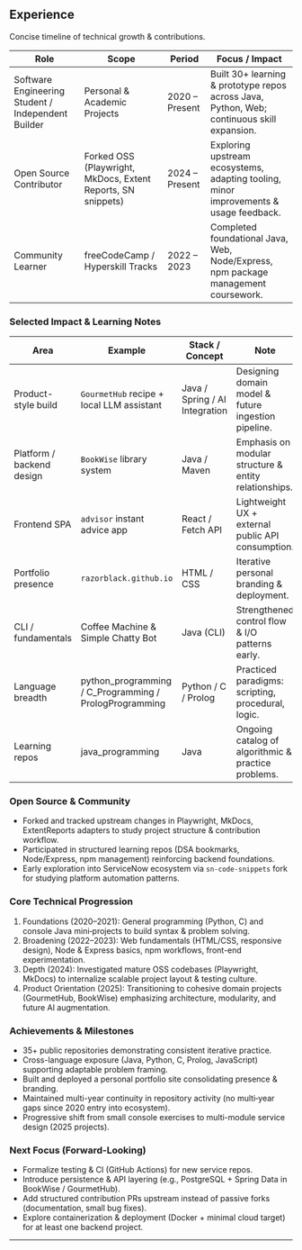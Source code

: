 ## **Experience**
Concise timeline of technical growth & contributions.

| Role | Scope | Period | Focus / Impact |
|------|-------|--------|----------------|
| Software Engineering Student / Independent Builder | Personal & Academic Projects | 2020 – Present | Built 30+ learning & prototype repos across Java, Python, Web; continuous skill expansion. |
| Open Source Contributor | Forked OSS (Playwright, MkDocs, Extent Reports, SN snippets) | 2024 – Present | Exploring upstream ecosystems, adapting tooling, minor improvements & usage feedback. |
| Community Learner | freeCodeCamp / Hyperskill Tracks | 2022 – 2023 | Completed foundational Java, Web, Node/Express, npm package management coursework. |

### Selected Impact & Learning Notes
| Area | Example | Stack / Concept | Note |
|------|--------|-----------------|------|
| Product-style build | `GourmetHub` recipe + local LLM assistant | Java / Spring / AI Integration | Designing domain model & future ingestion pipeline. |
| Platform / backend design | `BookWise` library system | Java / Maven | Emphasis on modular structure & entity relationships. |
| Frontend SPA | `advisor` instant advice app | React / Fetch API | Lightweight UX + external public API consumption. |
| Portfolio presence | `razorblack.github.io` | HTML / CSS | Iterative personal branding & deployment. |
| CLI / fundamentals | Coffee Machine & Simple Chatty Bot | Java (CLI) | Strengthened control flow & I/O patterns early. |
| Language breadth | python_programming / C_Programming / PrologProgramming | Python / C / Prolog | Practiced paradigms: scripting, procedural, logic. |
| Learning repos | java_programming | Java | Ongoing catalog of algorithmic & practice problems. |

### Open Source & Community
- Forked and tracked upstream changes in Playwright, MkDocs, ExtentReports adapters to study project structure & contribution workflow.
- Participated in structured learning repos (DSA bookmarks, Node/Express, npm management) reinforcing backend foundations.
- Early exploration into ServiceNow ecosystem via `sn-code-snippets` fork for studying platform automation patterns.

### Core Technical Progression
1. Foundations (2020–2021): General programming (Python, C) and console Java mini‑projects to build syntax & problem solving.
2. Broadening (2022–2023): Web fundamentals (HTML/CSS, responsive design), Node & Express basics, npm workflows, front-end experimentation.
3. Depth (2024): Investigated mature OSS codebases (Playwright, MkDocs) to internalize scalable project layout & testing culture.
4. Product Orientation (2025): Transitioning to cohesive domain projects (GourmetHub, BookWise) emphasizing architecture, modularity, and future AI augmentation.

### Achievements & Milestones
- 35+ public repositories demonstrating consistent iterative practice.
- Cross-language exposure (Java, Python, C, Prolog, JavaScript) supporting adaptable problem framing.
- Built and deployed a personal portfolio site consolidating presence & branding.
- Maintained multi-year continuity in repository activity (no multi‑year gaps since 2020 entry into ecosystem).
- Progressive shift from small console exercises to multi-module service design (2025 projects).

### Next Focus (Forward-Looking)
- Formalize testing & CI (GitHub Actions) for new service repos.
- Introduce persistence & API layering (e.g., PostgreSQL + Spring Data in BookWise / GourmetHub).
- Add structured contribution PRs upstream instead of passive forks (documentation, small bug fixes).
- Explore containerization & deployment (Docker + minimal cloud target) for at least one backend project.

---